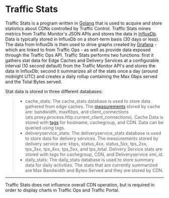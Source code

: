 Traffic Stats
=============

Traffic Stats is a program written in [Golang](http://golang.org) that
is used to acquire and store statistics about CDNs controlled by Traffic
Control. Traffic Stats mines metrics from Traffic Monitor's JSON APIs
and stores the data in [InfluxDb](http://influxdb.com). Data is
typically stored in InfluxDb on a short-term basis (30 days or less).
The data from InfluxDb is then used to drive graphs created by
[Grafana](http://grafana.org) - which are linked to from Traffic Ops -
as well as provide data exposed through the Traffic Ops API. Traffic
Stats performs two functions: first it gathers stat data for Edge Caches
and Delivery Services at a configurable interval (10 second default)
from the Traffic Monitor API's and stores the data in InfluxDb; second
it summarizes all of the stats once a day (around midnight UTC) and
creates a daily rollup containing the Max Gbps served and the Total
Bytes served.

Stat data is stored in three different databases:

> -   cache\_stats: The cache\_stats database is used to store data
>     gathered from edge caches. The
>     [measurements](https://influxdb.com/docs/v0.9/concepts/glossary.html#measurement)
>     stored by cache are: bandwidth, maxKbps, and client\_connections
>     (ats.proxy.process.http.current\_client\_connections). Cache Data
>     is stored with
>     [tags](https://influxdb.com/docs/v0.9/concepts/glossary.html#tag)
>     for hostname, cachegroup, and CDN. Data can be queried using tags.
> -   deliveryservice\_stats: The deliveryservice\_stats database is
>     used to store data for delivery services. The measurements stored
>     by delivery service are: kbps, status\_4xx, status\_5xx, tps\_2xx,
>     tps\_3xx, tps\_4xx, tps\_5xx, and tps\_total. Delivery Service
>     stats are stored with tags for cachegroup, CDN, and
>     Deliveryservice xml\_id.
> -   daily\_stats: The daily\_stats database is used to store summary
>     data for daily activities. The stats that are currently summarized
>     are Max Bandwidth and Bytes Served and they are stored by CDN.

------------------------------------------------------------------------

Traffic Stats does not influence overall CDN operation, but is required
in order to display charts in Traffic Ops and Traffic Portal.
